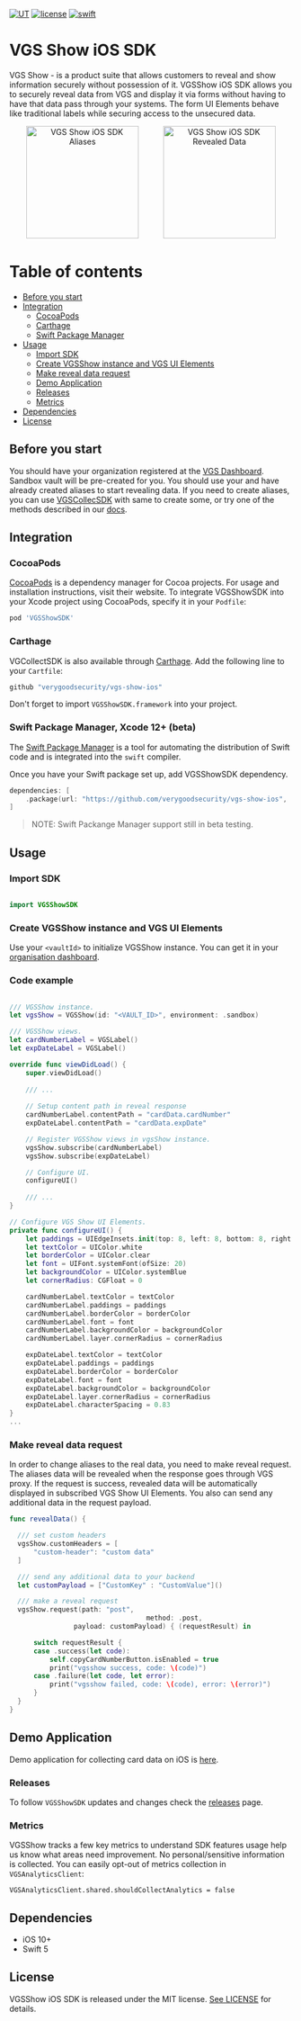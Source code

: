 [![UT](https://img.shields.io/badge/Unit_Test-pass-green)]()
[![license](https://img.shields.io/badge/License-MIT-green.svg)](./LICENSE)
[![swift](https://img.shields.io/badge/swift-5-orange)]()

# VGS Show iOS SDK

VGS Show - is a product suite that allows customers to reveal and show information securely without possession of it. VGSShow iOS SDK  allows you to securely reveal data from VGS and display it via forms without having to have that data pass through your systems. The form UI Elements behave like traditional labels while securing access to the unsecured data.


<p align="center">
  <img src="./not_revealed_data_img.png" width="200" alt="VGS Show iOS SDK Aliases" hspace="20">
  <img src="./revealed_data_img.png" width="200" alt="VGS Show iOS SDK Revealed Data" hspace="20">
</p>

Table of contents
=================
<!--ts-->
   * [Before you start](#before-you-start)
   * [Integration](#integration)
      * [CocoaPods](#cocoapods)
      * [Carthage](#carthage)
      * [Swift Package Manager](#swift-package-manager-xcode-12-beta) 
   * [Usage](#usage)
      * [Import SDK](#import-sdk)
      * [Create VGSShow instance and VGS UI Elements](#create-vgsshow-instance-and-vgs-ui-elements)
      * [Make reveal data request](#make-reveal-data-request)
      * [Demo Application](#demo-application)
      * [Releases](#releases)
      * [Metrics](#metrics)
   * [Dependencies](#dependencies)
   * [License](#license)
<!--te-->

## Before you start
You should have your organization registered at the <a href="https://dashboard.verygoodsecurity.com/dashboard/" target="_blank">VGS Dashboard</a>.
Sandbox vault will be pre-created for you. You should use your <vault id> and have already created aliases to start revealing data. If you need to create aliases, you can use [VGSCollecSDK](https://github.com/verygoodsecurity/vgs-collect-ios) with same <vault id> to create some, or try one of the methods described in our [docs](https://www.verygoodsecurity.com/docs/guides/inbound-connection#try-it-out).


## Integration

### CocoaPods

[CocoaPods](https://cocoapods.org) is a dependency manager for Cocoa projects. For usage and installation instructions, visit their website. To integrate VGSShowSDK into your Xcode project using CocoaPods, specify it in your `Podfile`:

```ruby
pod 'VGSShowSDK'
```

### Carthage

VGCollectSDK is also available through [Carthage](https://github.com/Carthage/Carthage).
Add the following line  to your `Cartfile`:

```ruby
github "verygoodsecurity/vgs-show-ios"
```

Don't forget to import `VGSShowSDK.framework` into your project.


### Swift Package Manager, Xcode 12+ (beta)

The [Swift Package Manager](https://swift.org/package-manager/) is a tool for automating the distribution of Swift code and is integrated into the `swift` compiler.

Once you have your Swift package set up, add VGSShowSDK dependency.

```swift
dependencies: [
    .package(url: "https://github.com/verygoodsecurity/vgs-show-ios", .upToNextMajor(from: "1.0.0"))
]
```

> NOTE: Swift Packange Manager support still in beta testing.


## Usage

### Import SDK
```swift

import VGSShowSDK

```
### Create VGSShow instance and VGS UI Elements
Use your `<vaultId>` to initialize VGSShow instance. You can get it in your [organisation dashboard](https://dashboard.verygoodsecurity.com/).

### Code example

``` swift

/// VGSShow instance.
let vgsShow = VGSShow(id: "<VAULT_ID>", environment: .sandbox)

/// VGSShow views.
let cardNumberLabel = VGSLabel()
let expDateLabel = VGSLabel()

override func viewDidLoad() {
    super.viewDidLoad()
    
    /// ...
    
    // Setup content path in reveal response
    cardNumberLabel.contentPath = "cardData.cardNumber"
    expDateLabel.contentPath = "cardData.expDate"

    // Register VGSShow views in vgsShow instance.
    vgsShow.subscribe(cardNumberLabel)
    vgsShow.subscribe(expDateLabel)

    // Configure UI.
    configureUI()
    
    /// ...
}

// Configure VGS Show UI Elements.
private func configureUI() {
    let paddings = UIEdgeInsets.init(top: 8, left: 8, bottom: 8, right: 8)
    let textColor = UIColor.white
    let borderColor = UIColor.clear
    let font = UIFont.systemFont(ofSize: 20)
    let backgroundColor = UIColor.systemBlue
    let cornerRadius: CGFloat = 0

    cardNumberLabel.textColor = textColor
    cardNumberLabel.paddings = paddings
    cardNumberLabel.borderColor = borderColor
    cardNumberLabel.font = font
    cardNumberLabel.backgroundColor = backgroundColor
    cardNumberLabel.layer.cornerRadius = cornerRadius

    expDateLabel.textColor = textColor
    expDateLabel.paddings = paddings
    expDateLabel.borderColor = borderColor
    expDateLabel.font = font
    expDateLabel.backgroundColor = backgroundColor
    expDateLabel.layer.cornerRadius = cornerRadius
    expDateLabel.characterSpacing = 0.83
}
...
```

### Make reveal data request

In order to change aliases to the real data, you need to make reveal request. The aliases data will be revealed when the response goes through VGS proxy. If the request is success, revealed data will be automatically displayed in subscribed VGS Show UI Elements. You also can  send any additional data in the request payload.

``` swift
func revealData() {

  /// set custom headers
  vgsShow.customHeaders = [
      "custom-header": "custom data"
  ]

  /// send any additional data to your backend
  let customPayload = ["CustomKey" : "CustomValue"]()

  /// make a reveal request
  vgsShow.request(path: "post",
                                  method: .post,
                payload: customPayload) { (requestResult) in

      switch requestResult {
      case .success(let code):
          self.copyCardNumberButton.isEnabled = true
          print("vgsshow success, code: \(code)")
      case .failure(let code, let error):
          print("vgsshow failed, code: \(code), error: \(error)")
      }
  }
}
```

## Demo Application
Demo application for collecting card data on iOS is <a href="https://github.com/verygoodsecurity/vgs-show-ios/tree/main/VGSShowDemoApp">here</a>.

### Releases
To follow `VGSShowSDK` updates and changes check the [releases](https://github.com/verygoodsecurity/vgs-show-ios/releases) page.

### Metrics
VGSShow tracks a few key metrics to understand SDK features usage help us know what areas need improvement. No personal/sensitive information is collected.
You can easily opt-out of metrics collection in `VGSAnalyticsClient`:
```
VGSAnalyticsClient.shared.shouldCollectAnalytics = false
```

## Dependencies
- iOS 10+
- Swift 5

## License
VGSShow iOS SDK is released under the MIT license. [See LICENSE](https://github.com/verygoodsecurity/vgs-show-ios/blob/master/LICENSE) for details.
